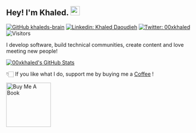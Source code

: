 ## Hey! I'm Khaled. <img src="https://media.giphy.com/media/hvRJCLFzcasrR4ia7z/giphy.gif" width="25px">

[![GitHub khaleds-brain](https://img.shields.io/github/followers/khaleds-brain?label=follow&style=social)](https://github.com/khaleds-brain)
[![Linkedin: Khaled Daoudieh](https://img.shields.io/badge/daoudieh-blue?style=flat-square&logo=Linkedin&logoColor=white&link=https://www.linkedin.com/in/daudieh/)](https://www.linkedin.com/in/daoudieh/)
[![Twitter: 00xkhaled](https://img.shields.io/twitter/follow/00xkhaled?style=social)](https://twitter.com/00xkhaled)
![Visitors](https://visitor-badge.glitch.me/badge?page_id=00xkhaled&left_color=gray&right_color=blue)
<!-- [![Medium Badge](https://img.shields.io/badge/-@Khushboo%20Verma-black?style=flat-square&labelColor=000000&logo=Medium&link=https://medium.com/@khushboo-verma)](https://medium.com/@khushboo-verma)
[![Polywork Badge](https://img.shields.io/badge/-khushbooverma-orange?style=flat-square&logo=polywork&logoColor=black&link=http://polywork.com/khushbooverma)](http://polywork.com/khushbooverma) -->
  
I develop software, build technical communities, create content and love meeting new people!


[![00xkhaled's GitHub Stats](https://github-readme-stats.vercel.app/api?username=khaleds-brain&hide=issues&count_private=true&show_icons=true&theme=calm)](https://github.com/khaleds-brain/github-readme-stats)


👇🏻 If you like what I do, support me by buying me a [Coffee](https://www.buymeacoffee.com/khaledd) ! 

<a href="https://www.buymeacoffee.com/khaledd" target="_blank"><img src="https://cdn.buymeacoffee.com/buttons/v2/default-white.png" alt="Buy Me A Book" width="120" ></a>


<!--
**vermakhushboo/vermakhushboo** is a ✨ _special_ ✨ repository because its `README.md` (this file) appears on your GitHub profile.

Here are some ideas to get you started:

- 🔭 I’m currently working on ...
- 🌱 I’m currently learning ...
- 👯 I’m looking to collaborate on ...
- 🤔 I’m looking for help with ...
- 💬 Ask me about ...
- 📫 How to reach me: ...
- 😄 Pronouns: ...
- ⚡ Fun fact: ...
-->
